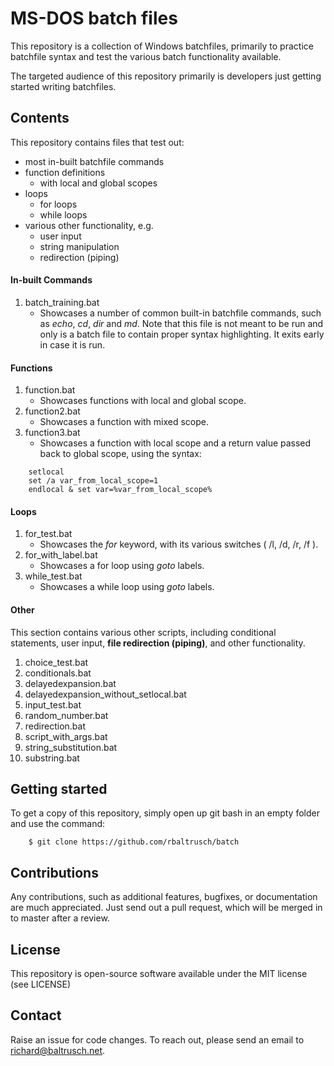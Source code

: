 # MS-DOS batch files

This repository is a collection of Windows batchfiles, primarily to practice batchfile syntax and test the various batch functionality available.

The targeted audience of this repository primarily is developers just getting started writing batchfiles.

## Contents

This repository contains files that test out:

- most in-built batchfile commands
- function definitions
	- with local and global scopes
- loops
	- for loops
	- while loops
- various other functionality, e.g.
	- user input
	- string manipulation
	- redirection (piping)

#### In-built Commands

1) batch_training.bat
	- Showcases a number of common built-in batchfile commands, such as *echo*, *cd*, *dir* and *md*. Note that this file is not meant to be run and only is a batch file to contain proper syntax highlighting. It exits early in case it is run.

#### Functions
1) function.bat
	- Showcases functions with local and global scope.
1) function2.bat
	- Showcases a function with mixed scope.
1) function3.bat
	- Showcases a function with local scope and a return value passed back to global scope, using the syntax:

```batch
	setlocal
	set /a var_from_local_scope=1
	endlocal & set var=%var_from_local_scope%
```
        
#### Loops
1) for_test.bat
	- Showcases the *for* keyword, with its various switches ( /l, /d, /r, /f ).
1) for_with_label.bat
	- Showcases a for loop using *goto* labels.
1) while_test.bat
	- Showcases a while loop using *goto* labels.
        
#### Other

This section contains various other scripts, including conditional statements, user input, **file redirection (piping)**, and other functionality.

1) choice_test.bat
1) conditionals.bat
1) delayedexpansion.bat
1) delayedexpansion_without_setlocal.bat
1) input_test.bat
1) random_number.bat
1) redirection.bat
1) script_with_args.bat
1) string_substitution.bat
1) substring.bat

## Getting started

To get a copy of this repository, simply open up git bash in an empty folder and use the command:

		$ git clone https://github.com/rbaltrusch/batch

## Contributions

Any contributions, such as additional features, bugfixes, or documentation are much appreciated. Just send out a pull request, which will be merged in to master after a review.

## License

This repository is open-source software available under the MIT license (see LICENSE)

## Contact

Raise an issue for code changes. To reach out, please send an email to richard@baltrusch.net.

